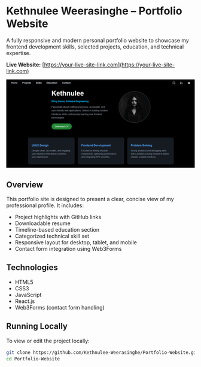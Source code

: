 # Kethnulee Weerasinghe – Portfolio Website

A fully responsive and modern personal portfolio website to showcase my frontend development skills, selected projects, education, and technical expertise.

**Live Website:** [https://your-live-site-link.com](https://your-live-site-link.com)

![Portfolio Website Screenshot](./screenshot.png)

## Overview

This portfolio site is designed to present a clear, concise view of my professional profile. It includes:

- Project highlights with GitHub links
- Downloadable resume
- Timeline-based education section
- Categorized technical skill set
- Responsive layout for desktop, tablet, and mobile
- Contact form integration using Web3Forms

## Technologies

- HTML5
- CSS3
- JavaScript
- React.js
- Web3Forms (contact form handling)

## Running Locally

To view or edit the project locally:

```bash
git clone https://github.com/Kethnulee-Weerasinghe/Portfolio-Website.git
cd Portfolio-Website
